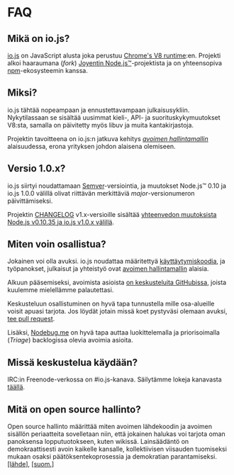 # FAQ

## Mikä on io.js?

[io.js](https://github.com/iojs/io.js) on JavaScript alusta joka perustuu [Chrome's V8 runtime](http://code.google.com/p/v8/):en. Projekti alkoi haaraumana (_fork_) [Joyentin Node.js™](https://nodejs.org/)-projektista ja on yhteensopiva [npm](https://www.npmjs.com/)-ekosysteemin kanssa.

## Miksi?

io.js tähtää nopeampaan ja ennustettavampaan julkaisusykliin. Nykytilassaan se sisältää uusimmat kieli-, API- ja suorituskykymuutokset V8:sta, samalla on päivitetty myös libuv ja muita kantakirjastoja.

Projektin tavoitteena on io.js:n jatkuva kehitys _[avoimen hallintamallin](https://github.com/iojs/io.js/blob/v1.x/GOVERNANCE.md#readme)_ alaisuudessa, erona yrityksen johdon alaisena olemiseen.

## Versio 1.0.x?

io.js siirtyi noudattamaan [Semver](http://semver.org/)-versiointia, ja muutokset Node.js™ 0.10 ja io.js 1.0.0 välillä olivat riittävän merkittäviä _major_-versionumeron päivittämiseksi.

Projektin [CHANGELOG](https://github.com/iojs/io.js/blob/v1.x/CHANGELOG.md) v1.x-versioille sisältää [yhteenvedon muutoksista Node.js v0.10.35 ja io.js v1.0.x välillä](https://github.com/iojs/io.js/blob/v1.x/CHANGELOG.md#summary-of-changes-from-nodejs-v01035-to-iojs-v100).

## Miten voin osallistua?

Jokainen voi olla avuksi. io.js noudattaa määritettyä [käyttäytymiskoodia](https://github.com/iojs/io.js/blob/v1.x/CONTRIBUTING.md#code-of-conduct), ja työpanokset, julkaisut ja yhteistyö ovat [avoimen hallintamallin](https://github.com/iojs/io.js/blob/v1.x/GOVERNANCE.md#readme) alaisia.

Alkuun pääsemiseksi, avoimista asioista [on keskusteluita GitHubissa](https://github.com/iojs/io.js/issues), joista kuulemme mielellämme palautettasi.

Keskusteluun osallistuminen on hyvä tapa tunnustella mille osa-alueille voisit apuasi tarjota. Jos löydät jotain missä koet pystyväsi olemaan avuksi, [tee pull request](https://github.com/iojs/io.js/blob/v1.x/CONTRIBUTING.md#code-contributions).

Lisäksi, [Nodebug.me](http://nodebug.me/) on hyvä tapa auttaa luokittelemalla ja priorisoimalla (_Triage_) backlogissa olevia avoimia asioita.

## Missä keskustelua käydään?

IRC:in Freenode-verkossa on #io.js-kanava. Säilytämme lokeja kanavasta [täällä](http://logs.libuv.org/io.js/latest).

## Mitä on open source hallinto?

Open source hallinto määrittää miten avoimen lähdekoodin ja avoimen sisällön periaatteita sovelletaan niin, että jokainen halukas voi tarjota oman panoksensa lopputuotokseen, kuten wikissä. Lainsäädäntö on demokraattisesti avoin kaikelle kansalle, kollektiivisen viisauden tuomiseksi mukaan osaksi päätöksentekoprosessia ja demokratian parantamiseksi. [[lähde]](https://en.wikipedia.org/wiki/Open-source_governance), [[suom.]](https://fi.wikipedia.org/wiki/Avoin_politiikka)

